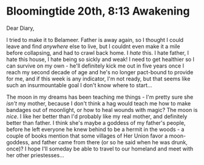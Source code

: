 # Bloomingtide 20th, 8:13 Awakening

Dear Diary,

   I tried to make it to Belameer. Father is away again, so I thought I could
leave and find *anywhere* else to live, but I couldnt even make it a mile before
collapsing, and had to crawl back home. I *hate* this. I hate father, I hate
this house, I hate being so sickly and weak! I need to get healthier so I can
survive on my own - he'll definitely kick me out in five years once I reach my
second decade of age and he's no longer pact-bound to provide for me, and if
this week is any indicator, I'm not ready, but that seems like such an
insurmountable goal I don't know where to start...

   The moon in my dreams has been teaching me things - I'm pretty sure she
*isn't* my mother, because I don't think a hag would teach me how to make
bandages out of moonlight, or how to heal wounds with magic? The moon is *nice*.
I like her better than I'd probably like my real mother, and definitely better
than father. I think she's maybe a goddess of my father's people, before he left
everyone he knew behind to be a hermit in the woods - a couple of books mention
that some villages of Her Union favor a moon-goddess, and father came from there
(or so he said when he was drunk, once)? I hope I'll someday be able to travel
to our homeland and meet with her other priestesses...

